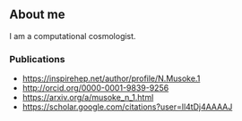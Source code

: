 ## About me

I am a computational cosmologist.


### Publications

- https://inspirehep.net/author/profile/N.Musoke.1
- http://orcid.org/0000-0001-9839-9256
- https://arxiv.org/a/musoke_n_1.html
- https://scholar.google.com/citations?user=ll4tDj4AAAAJ
